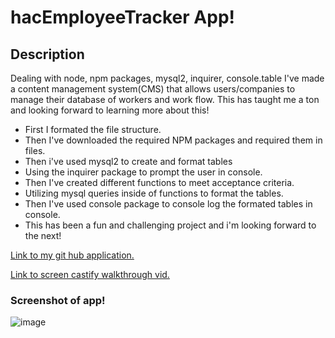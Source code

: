 <h1>hacEmployeeTracker App!</h1>

<h2>Description</h2>
  <p> Dealing with node, npm packages, mysql2, inquirer, console.table I've made a content management system(CMS) that allows users/companies to manage their database of workers and work flow. This has taught me a ton and looking forward to learning more about this! </p>

  <ul>
    <li>First I formated the file structure.</li>
    <li>Then I've downloaded the required NPM packages and required them in files.</li>
    <li>Then i've used mysql2 to create and format tables</li>
    <li>Using the inquirer package to prompt the user in console.</li>
    <li>Then I've created different functions to meet acceptance criteria.</li>
    <li>Utilizing mysql queries inside of functions to format the tables.</li>
    <li>Then I've used console package to console log the formated tables in console.</li>
    <li>This has been a fun and challenging project and i'm looking forward to the next! </li>
  </ul>

<a href ="https://github.com/HacAtac/hacEmployeeTracker" target="_blank">Link to my git hub application.</a></br>

<a href ="https://watch.screencastify.com/v/qRwBBmEJYXPRyPfbVsKU" target="_blank">Link to screen castify walkthrough vid.</a></br>

<h3>Screenshot of app!</h3>

![image](https://user-images.githubusercontent.com/87215152/139605012-9fcbdc2c-cac5-4531-a72c-05126b82e962.png)
